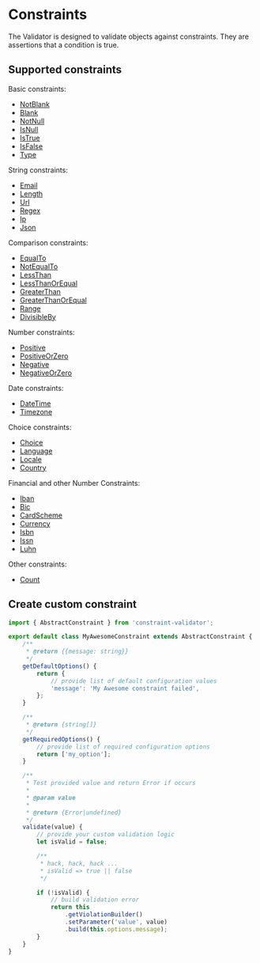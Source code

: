 # Constraints
The Validator is designed to validate objects against constraints. They are assertions that a condition is true.

## Supported constraints
Basic constraints:
- [NotBlank](./Constraints/NotBlank.md)
- [Blank](./Constraints/Blank.md)
- [NotNull](./Constraints/NotNull.md)
- [IsNull](./Constraints/IsNull.md)
- [IsTrue](./Constraints/IsTrue.md)
- [IsFalse](./Constraints/IsFalse.md)
- [Type](./Constraints/Type.md)

String constraints:
- [Email](./Constraints/Email.md)
- [Length](./Constraints/Length.md)
- [Url](./Constraints/Url.md)
- [Regex](./Constraints/Regex.md)
- [Ip](./Constraints/Ip.md)
- [Json](./Constraints/Json.md)

Comparison constraints:
- [EqualTo](./Constraints/EqualTo.md)
- [NotEqualTo](./Constraints/NotEqualTo.md)
- [LessThan](./Constraints/LessThan.md)
- [LessThanOrEqual](./Constraints/LessThanOrEqual.md)
- [GreaterThan](./Constraints/GreaterThan.md)
- [GreaterThanOrEqual](./Constraints/GreaterThanOrEqual.md)
- [Range](./Constraints/Range.md)
- [DivisibleBy](./Constraints/DivisibleBy.md)

Number constraints:
- [Positive](./Constraints/Positive.md)
- [PositiveOrZero](./Constraints/PositiveOrZero.md)
- [Negative](./Constraints/Negative.md)
- [NegativeOrZero](./NegativeOrZero.md)

Date constraints:
- [DateTime](./Constraints/DateTime.md)
- [Timezone](./Constraints/Timezone.md)

Choice constraints:
- [Choice](./Constraints/Choice.md)
- [Language](./Constraints/Language.md)
- [Locale](./Constraints/Locale.md)
- [Country](./Constraints/Country.md)

Financial and other Number Constraints:
- [Iban](./Constraints/Iban.md)
- [Bic](./Constraints/Bic.md)
- [CardScheme](./Constraints/CardScheme.md)
- [Currency](./Constraints/Currency.md)
- [Isbn](./Constraints/Isbn.md)
- [Issn](./Constraints/Issn.md)
- [Luhn](./Constraints/Luhn.md)

Other constraints:
- [Count](./Constraints/Count.md)

## Create custom constraint

```javascript
import { AbstractConstraint } from 'constraint-validator';

export default class MyAwesomeConstraint extends AbstractConstraint {
    /**
     * @return {{message: string}}
     */
    getDefaultOptions() {
        return {
            // provide list of default configuration values
            'message': 'My Awesome constraint failed',
        };
    }

    /**
     * @return {string[]}
     */
    getRequiredOptions() {
        // provide list of required configuration options
        return ['my_option'];
    }

    /**
     * Test provided value and return Error if occurs
     *
     * @param value
     *
     * @return {Error|undefined}
     */
    validate(value) {
        // provide your custom validation logic
        let isValid = false;

        /** 
         * hack, hack, hack ...
         * isValid => true || false 
         */

        if (!isValid) {
            // build validation error
            return this
                .getViolationBuilder()
                .setParameter('value', value)
                .build(this.options.message);
        }
    }
}
```
